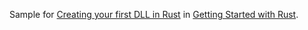 Sample for [Creating your first DLL in Rust](https://kennykerr.ca/rust-getting-started/creating-your-first-dll.html#creating-your-first-dll-in-rust) in [Getting Started with Rust](https://kennykerr.ca/rust-getting-started).
